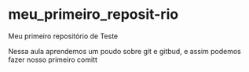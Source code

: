 # meu_primeiro_reposit-rio
Meu primeiro repositório de Teste




Nessa aula aprendemos um poudo sobre
git e gitbud, e assim podemos fazer
nosso primeiro comitt


